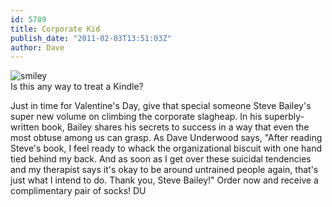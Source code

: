 ```yaml
---
id: 5789
title: Corporate Kid
publish_date: "2011-02-03T13:51:03Z"
author: Dave
---
```

![smiley](http://www.flagstafffrenzy.org/wp-content/uploads/2011/02/corporate_kid.jpg)  
Is this any way to treat a Kindle?

Just in time for Valentine's Day, give that special someone Steve Bailey's super new volume on climbing the corporate slagheap. In his superbly-written book, Bailey shares his secrets to success in a way that even the most obtuse among us can grasp. As Dave Underwood says, "After reading Steve's book, I feel ready to whack the organizational biscuit with one hand tied behind my back. And as soon as I get over these suicidal tendencies and my therapist says it's okay to be around untrained people again, that's just what I intend to do. Thank you, Steve Bailey!" Order now and receive a complimentary pair of socks! DU
